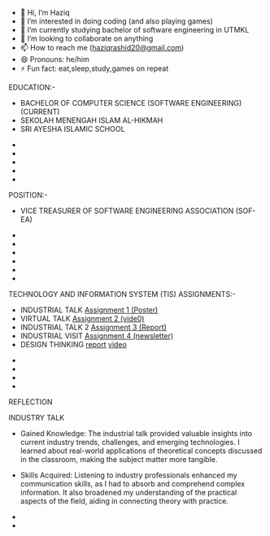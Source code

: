 - 👋 Hi, I’m Haziq
- 👀 I’m interested in doing coding (and also playing games)
- 🌱 I’m currently studying bachelor of software engineering in UTMKL
- 💞️ I’m looking to collaborate on anything
- 📫 How to reach me (haziqrashid20@gmail.com)
- 😄 Pronouns: he/him
- ⚡ Fun fact: eat,sleep,study,games on repeat


EDUCATION:-

* BACHELOR OF COMPUTER SCIENCE (SOFTWARE ENGINEERING) (CURRENT)
* SEKOLAH MENENGAH ISLAM AL-HIKMAH
* SRI AYESHA ISLAMIC SCHOOL

-
-
-
-
-

  POSITION:-

* VICE TREASURER OF SOFTWARE ENGINEERING ASSOCIATION (SOF-EA)


-
-
-
-
-
-

TECHNOLOGY AND INFORMATION SYSTEM (TIS) ASSIGNMENTS:-

* INDUSTRIAL TALK [Assignment 1 (Poster)](https://drive.google.com/file/d/1iqjSzW-q8jedGMrWkwXFFmGu5O5Y75I5/view?usp=sharing)
* VIRTUAL TALK [Assignment 2 (vide0)](https://drive.google.com/file/d/1BPG_SIO5OsKg2D9B1l2Hy1v2F2rEQxS1/view)
* INDUSTRIAL TALK 2 [Assignment 3 (Report)](https://drive.google.com/file/d/1GAiTVNX7ule02u_iC3g1rpiq06ftZive/view)
* INDUSTRIAL VISIT [Assignment 4 (newsletter)](https://drive.google.com/file/d/1GAiTVNX7ule02u_iC3g1rpiq06ftZive/view)
* DESIGN THINKING [report](https://drive.google.com/file/d/1JGf0-5uXvDVFuoiU4y0PtukMPA0G6GHV/view)    [video](https://drive.google.com/file/d/1LTcT1JoFKyQowITZMSiFRrtG32prM2I2/view)
  



-
-
-
-
REFLECTION 

INDUSTRY TALK

- Gained Knowledge: The industrial talk provided valuable insights into current industry trends, challenges, and emerging technologies. I learned about real-world applications of theoretical concepts discussed in the classroom, making the subject matter more tangible.
- Skills Acquired: Listening to industry professionals enhanced my communication skills, as I had to absorb and comprehend complex information. It also broadened my understanding of the practical aspects of the field, aiding in connecting theory with practice.

-
-

<!---
Akicwan/Akicwan is a ✨ special ✨ repository because its `README.md` (this file) appears on your GitHub profile.
You can click the Preview link to take a look at your changes.
--->

